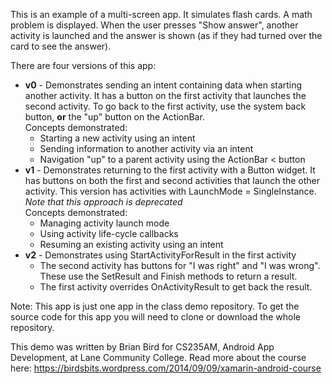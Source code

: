This is an example of a multi-screen app. It simulates flash cards.
A math problem is displayed. When the user presses "Show answer", another activity
is launched and the answer is shown (as if they had turned over the card to see the answer).

There are four versions of this app:
* __v0__ - Demonstrates sending an intent containing data when starting another activity. It has a button on the first activity that launches the second activity. To go back to the first activity, use the system back button, **or** the "up" button on the ActionBar.<br>
Concepts demonstrated:
  * Starting a new activity using an intent
  * Sending information to another activity via an intent
  * Navigation "up" to a parent activity using the ActionBar < button
* __v1__ - Demonstrates returning to the first activity with a Button widget. It has buttons on both the first and second activities that launch the other activity. This version has activities with LaunchMode = SingleInstance.<br>
_Note that this approach is deprecated_ <br>
Concepts demonstrated:
  * Managing activity launch mode
  * Using activity life-cycle callbacks
  * Resuming an existing activity using an intent
* __v2__ - Demonstrates using StartActivityForResult in the first activity
  * The second activity has buttons for "I was right" and "I was wrong". These use the SetResult and Finish methods to return a result.
  * The first activity overrides OnActivityResult to get back the result.

Note: This app is just one app in the class demo repository.
To get the source code for this app you will need to
clone or download the whole repository.

This demo was written by Brian Bird for CS235AM, Android App Development, at Lane Community College.
Read more about the course here: https://birdsbits.wordpress.com/2014/09/09/xamarin-android-course
